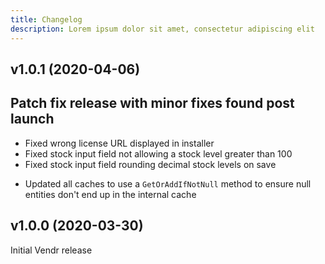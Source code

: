 ```yaml
---
title: Changelog
description: Lorem ipsum dolor sit amet, consectetur adipiscing elit
---
```


## v1.0.1 (2020-04-06) 
Patch fix release with minor fixes found post launch
--- 

<changelog>
<changelog-group category="Fixed">  

    
* Fixed wrong license URL displayed in installer
* Fixed stock input field not allowing a stock level greater than 100
* Fixed stock input field rounding decimal stock levels on save


</changelog-group>
<changelog-group category="Changed">  

    
* Updated all caches to use a `GetOrAddIfNotNull` method to ensure null entities don't end up in the internal cache


</changelog-group>
</changelog>

## v1.0.0 (2020-03-30) 
Initial Vendr release